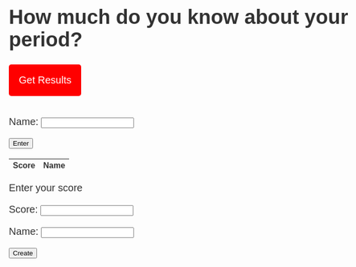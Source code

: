 <html>
<body>
<h1>How much do you know about your period?</h1>
<div id="quiz"></div>
<button id="submit">Get Results</button>
<div id="results"></div>
</body>

<style>
body{
	font-size: 20px;
	font-family: sans-serif;
	color: #333;
}
.question{
	font-weight: 600;
}
.answers {
    margin-bottom: 20px;
}
#submit{
	font-family: sans-serif;
	font-size: 20px;
	background-color: red;
	color: white;
	border: 0px;
	border-radius: 5px;
	padding: 20px;
	cursor: pointer;
	margin-bottom: 20px;
}
#submit:hover{
	background-color: pink;
}
</style>


<script>
var myQuestions = [
	{
		question: "1. Which of the following would be considered an abnormal length of time for a period to last?",
		answers: {
			a: '2 days',
			b: '5 days',
			c: '6 days'
		},
		correctAnswer: 'c'
	},
	{
		question: "2. __________is the time when the woman is most fertile.",
		answers: {
			a: 'Ovulation',
			b: 'Period',
			c: 'Amenorrhea'
		},
		correctAnswer: 'c'
	},
  {
		question: "3. How long is the average menstrual cycle?",
		answers: {
			a: '26 days',
			b: '28 days',
			c: '30 days'
		},
		correctAnswer: 'b'
	},
  {
		question: "4. What is the most environmentally friendly period product?",
		answers: {
			a: 'Diva cups',
			b: 'Tampons',
			c: 'Pads'
		},
		correctAnswer: 'a'
	},
  {
		question: "5. When fully saturated, how much blood can a regular tampon or daytime pad hold?",
		answers: {
			a: '2 milliliters',
			b: '5 milliliters',
			c: '7 milliliters'
		},
		correctAnswer: 'b'
	},
  {
		question: "6. How many tablespoons of blood does the average person lose during a period?",
		answers: {
			a: '2-4 tablespoons',
			b: '5-7 tablespoons',
			c: '8-10 tablespoons'
		},
		correctAnswer: 'a'
	},
  {
		question: "7. From first period to menopause, how many periods do women and people who menstruate have on average in their lifetime?",
		answers: {
			a: 'around 200',
			b: 'around 350',
			c: 'around 450'
		},
		correctAnswer: 'c'
	},
  {
		question: "8. The first menstrual flow is called ... ",
		answers: {
			a: 'Mjolnir',
			b: 'Menarche',
			c: 'Menopause'
		},
		correctAnswer: 'b'
	},
  {
		question: "9. What layer of the uterus is shredded during menstruation? ",
		answers: {
			a: 'Perimetrium',
			b: 'Epimetrium',
			c: 'Endometrium'
		},
		correctAnswer: 'c'
	},
  {
		question: "10. Is it possible to get pregnant during your period.",
		answers: {
			a: 'No',
			b: 'Yes',
			c: 'I dont know'
		},
		correctAnswer: 'b'
	},
];

var quizContainer = document.getElementById('quiz');
var resultsContainer = document.getElementById('results');
var submitButton = document.getElementById('submit');

generateQuiz(myQuestions, quizContainer, resultsContainer, submitButton);

function generateQuiz(questions, quizContainer, resultsContainer, submitButton){

	function showQuestions(questions, quizContainer){
		// we'll need a place to store the output and the answer choices
		var output = [];
		var answers;

		// for each question...
		for(var i=0; i<questions.length; i++){
			
			// first reset the list of answers
			answers = [];

			// for each available answer...
			for(letter in questions[i].answers){

				// ...add an html radio button
				answers.push(
					'<label>'
						+ '<input type="radio" name="question'+i+'" value="'+letter+'">'
						+ letter + ': '
						+ questions[i].answers[letter]
					+ '</label>'
				);
			}

			// add this question and its answers to the output
			output.push(
				'<div class="question">' + questions[i].question + '</div>'
				+ '<div class="answers">' + answers.join('') + '</div>'
			);
		}

		// finally combine our output list into one string of html and put it on the page
		quizContainer.innerHTML = output.join('');
	}


	function showResults(questions, quizContainer, resultsContainer){
		
		// gather answer containers from our quiz
		var answerContainers = quizContainer.querySelectorAll('.answers');
		
		// keep track of user's answers
		var userAnswer = '';
		var numCorrect = 0;
		
		// for each question...
		for(var i=0; i<questions.length; i++){

			// find selected answer
			userAnswer = (answerContainers[i].querySelector('input[name=question'+i+']:checked')||{}).value;
			
			// if answer is correct
			if(userAnswer===questions[i].correctAnswer){
				// add to the number of correct answers
				numCorrect++;
				
				// color the answers green
				answerContainers[i].style.color = 'lightgreen';
			}
			// if answer is wrong or blank
			else{
				// color the answers red
				answerContainers[i].style.color = 'red';
			}
		}

		// show number of correct answers out of total
		resultsContainer.innerHTML = numCorrect + ' out of ' + questions.length;
	}

	// show questions right away
	showQuestions(questions, quizContainer);
	
	// on submit, show results
	submitButton.onclick = function(){
		showResults(questions, quizContainer, resultsContainer);
	}


}
</script>

<form action="javascript:create_user()">
    <p><label>
        Name:
        <input style="color: black" type="text" name="name" id="name" required>
    </label></p>
</form>
<p>
	<button>Enter</button>
</p>



<table>
  <thead>
  <tr>
    <th>Score</th>
    <th>Name</th>
  </tr>
  </thead>
  <tbody id="result1">
    <!-- javascript generated data -->
  </tbody>
</table>

<p>Enter your score</p>

<form action="javascript:create_user()">
    <p><label>
        Score:
        <input type="text" name="uid" id="uid" required>
    </label></p>
    <p><label>
        Name:
        <input type="text" name="name" id="name" required>
    </label></p>
    <p>
        <button>Create</button>
    </p>
</form>

<script>
  // prepare HTML result container for new output
  const resultContainer = document.getElementById("result1");
  // prepare URL's to allow easy switch from deployment and localhost
  const url = "http://192.168.1.225:8087/api/scores"
  const create_fetch = url + '/create';
  const read_fetch = url + '/';

  // Load users on page entry
  read_users();


  // Display User Table, data is fetched from Backend Database
  function read_users() {
    // prepare fetch options
    const read_options = {
      method: 'GET', // *GET, POST, PUT, DELETE, etc.
      mode: 'cors', // no-cors, *cors, same-origin
      cache: 'default', // *default, no-cache, reload, force-cache, only-if-cached
      credentials: 'omit', // include, *same-origin, omit
      headers: {
        'Content-Type': 'application/json'
      },
    };

    // fetch the data from API
    fetch(read_fetch, read_options)
      // response is a RESTful "promise" on any successful fetch
      .then(response => {
        // check for response errors
        if (response.status !== 200) {
            const errorMsg = 'Database read error: ' + response.status;
            console.log(errorMsg);
            const tr = document.createElement("tr");
            const td = document.createElement("td");
            td.innerHTML = errorMsg;
            tr.appendChild(td);
            resultContainer.appendChild(tr);
            return;
        }
        // valid response will have json data
        response.json().then(data => {
            console.log(data);
            for (let row in data) {
              console.log(data[row]);
              add_row(data[row]);
            }
        })
    })
    // catch fetch errors (ie ACCESS to server blocked)
    .catch(err => {
      console.error(err);
      const tr = document.createElement("tr");
      const td = document.createElement("td");
      td.innerHTML = err;
      tr.appendChild(td);
      resultContainer.appendChild(tr);
    });
  }

  function create_user(){
    //Validate Password (must be 6-20 characters in len)
    //verifyPassword("click");
    const body = {
        uid: document.getElementById("uid").value,
        name: document.getElementById("name").value,
    };
    const requestOptions = {
        method: 'POST',
        body: JSON.stringify(body),
        headers: {
            "content-type": "application/json",
            'Authorization': 'Bearer my-token',
        },
    };

    // URL for Create API
    // Fetch API call to the database to create a new user
    fetch(create_fetch, requestOptions)
      .then(response => {
        // trap error response from Web API
        if (response.status !== 200) {
          const errorMsg = 'Database create error: ' + response.status;
          console.log(errorMsg);
          const tr = document.createElement("tr");
          const td = document.createElement("td");
          td.innerHTML = errorMsg;
          tr.appendChild(td);
          resultContainer.appendChild(tr);
          return;
        }
        // response contains valid result
        response.json().then(data => {
            console.log(data);
            //add a table row for the new/created userid
            add_row(data);
        })
    })
  }

  function add_row(data) {
    const tr = document.createElement("tr");
    const uid = document.createElement("td");
    const name = document.createElement("td");
  

    // obtain data that is specific to the API
    uid.innerHTML = data.uid; 
    name.innerHTML = data.name; 

    // add HTML to container
    tr.appendChild(uid);
    tr.appendChild(name);

    resultContainer.appendChild(tr);
  }

</script>

